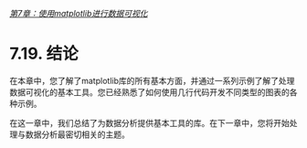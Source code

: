 
[*第7章：使用matplotlib进行数据可视化*](./README.md)

# 7.19. 结论


在本章中，您了解了matplotlib库的所有基本方面，并通过一系列示例了解了处理数据可视化的基本工具。您已经熟悉了如何使用几行代码开发不同类型的图表的各种示例。

在这一章中，我们总结了为数据分析提供基本工具的库。在下一章中，您将开始处理与数据分析最密切相关的主题。


